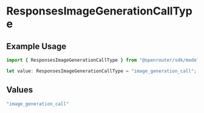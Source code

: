 # ResponsesImageGenerationCallType

## Example Usage

```typescript
import { ResponsesImageGenerationCallType } from "@openrouter/sdk/models";

let value: ResponsesImageGenerationCallType = "image_generation_call";
```

## Values

```typescript
"image_generation_call"
```